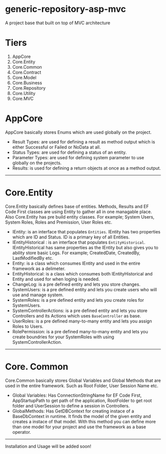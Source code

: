 # generic-repository-asp-mvc
A project base that built on top of MVC architecture

# Tiers
 1) AppCore
 2) Core.Entity
 3) Core.Common
 4) Core.Contract
 5) Core.Model
 6) Core.Business
 7) Core.Repository
 8) Core.Utility
 9) Core.MVC
 
 # AppCore
  AppCore basically stores Enums which are used globally on the project.
   - Result Types: are used for defining a result as method output which is either Successful or Failed or NoData at all.
   - Status Types: are used for defining a status of an entity.
   - Parameter Types: are used for defining system parameter to use globally on the projects.
   - Results: is used for defining a return objects at once as a method output.
   ----------------------------------------------------------------------------------------------------------------------------------------
    
# Core.Entity
Core.Entity basically defines base of entities. Methods, Results and EF Code First classes are using Entity to gather all in one managable place. Also Core.Entity has pre build entity classes. For example; System Users, System Roles, Roles and Premission, User Roles etc.

 - IEntity: is an interface that populates `Entities`. IEntity has two properties which are ID and Status. ID is a primary key of all Entities.
 - IEntityHistorical : is an interface that populates `EntityHistorical`. IEntityHistorical has same properties as the IEntity but also gives you to ability store basic Logs. For example; CreatedDate, CreatedBy, LastModifiedBy etc.
 - Entity: is a class which consumes IEntity and used in the entire framework as a delimeter.
 - EntityHistorical: is a class which consumes both IEntityHistorical and Entity and used for when loging is needed.
 - ChangeLog: is a pre defined entity and lets you store changes.
 - SystemUsers: is a pre defined entity and lets you create users who will use and manage system.
 - SystemRoles: is a pre defined entity and lets you create roles for SystemUsers.
 - SystemControllerActions: is a pre defined entity and lets you store Controllers and its Actions which uses `BaseController` as base.
 - UserRoles: is a pre defined many-to-many entity and lets you assign Roles to Users.
 - RolePermission: is a pre defined many-to-many entity and lets you create boundries for your SystemRoles with using SystemControllerAction.
------------------------------------------------------------------------------------------------------------------------------------------
# Core. Common
Core.Common basically stores Global Variables and Global Methods that are used in the entire framework. Such as Root Folder, User Session Name etc.

 - Global Variables: Has ConnectionStringName for EF Code First, AppStartupPath to get path of the application, RootFolder to get root folder and UserSession to define a session in Controllers.
 - GlobalMethods: Has GetDBContext for creating instace of a BaseDbContext in runtime. It finds the model of the given entity and creates a instace of that model. With this method you can define more than one model for your project and use the framework as a base operator.
----------------------------------------------------------------------------------------------------------------------------------------
Installation and Usage will be added soon!
